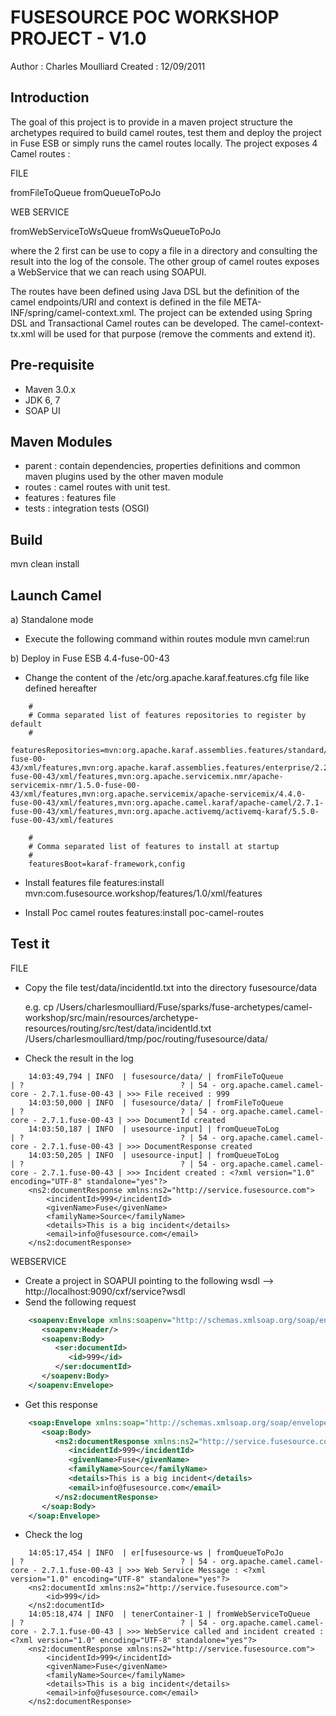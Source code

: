 # FUSESOURCE POC WORKSHOP PROJECT - V1.0

Author : Charles Moulliard
Created : 12/09/2011

## Introduction

The goal of this project is to provide in a maven project structure the archetypes required to build camel routes, test them and deploy the project
in Fuse ESB or simply runs the camel routes locally. The project exposes 4 Camel routes :

FILE

fromFileToQueue
fromQueueToPoJo

WEB SERVICE

fromWebServiceToWsQueue
fromWsQueueToPoJo

where the 2 first can be use to copy a file in a directory and consulting the result into the log of the console. The other group of camel routes
exposes a WebService that we can reach using SOAPUI.

The routes have been defined using Java DSL but the definition of the camel endpoints/URI and context is defined in the file META-INF/spring/camel-context.xml.
The project can be extended using Spring DSL and Transactional Camel routes can be developed. The camel-context-tx.xml will be used for that purpose (remove the comments
and extend it).

## Pre-requisite

* Maven 3.0.x
* JDK 6, 7
* SOAP UI

## Maven Modules

* parent : contain dependencies, properties definitions and common maven plugins used by the other maven module
* routes : camel routes with unit test.
* features : features file
* tests : integration tests (OSGI)

## Build

mvn clean install

## Launch Camel

a) Standalone mode

* Execute the following command within routes module
    mvn camel:run

b) Deploy in Fuse ESB 4.4-fuse-00-43

* Change the content of the /etc/org.apache.karaf.features.cfg file like defined hereafter

````
    #
    # Comma separated list of features repositories to register by default
    #
    featuresRepositories=mvn:org.apache.karaf.assemblies.features/standard/2.2.0-fuse-00-43/xml/features,mvn:org.apache.karaf.assemblies.features/enterprise/2.2.0-fuse-00-43/xml/features,mvn:org.apache.servicemix.nmr/apache-servicemix-nmr/1.5.0-fuse-00-43/xml/features,mvn:org.apache.servicemix/apache-servicemix/4.4.0-fuse-00-43/xml/features,mvn:org.apache.camel.karaf/apache-camel/2.7.1-fuse-00-43/xml/features,mvn:org.apache.activemq/activemq-karaf/5.5.0-fuse-00-43/xml/features

    #
    # Comma separated list of features to install at startup
    #
    featuresBoot=karaf-framework,config
````

* Install features file
    features:install mvn:com.fusesource.workshop/features/1.0/xml/features

* Install Poc camel routes
    features:install poc-camel-routes

## Test it

FILE

* Copy the file test/data/incidentId.txt into the directory fusesource/data

    e.g. cp /Users/charlesmoulliard/Fuse/sparks/fuse-archetypes/camel-workshop/src/main/resources/archetype-resources/routing/src/test/data/incidentId.txt /Users/charlesmoulliard/tmp/poc/routing/fusesource/data/

* Check the result in the log

````
    14:03:49,794 | INFO  | fusesource/data/ | fromFileToQueue                  | ?                                   ? | 54 - org.apache.camel.camel-core - 2.7.1.fuse-00-43 | >>> File received : 999
    14:03:50,000 | INFO  | fusesource/data/ | fromFileToQueue                  | ?                                   ? | 54 - org.apache.camel.camel-core - 2.7.1.fuse-00-43 | >>> DocumentId created
    14:03:50,187 | INFO  | usesource-input] | fromQueueToLog                   | ?                                   ? | 54 - org.apache.camel.camel-core - 2.7.1.fuse-00-43 | >>> DocumentResponse created
    14:03:50,205 | INFO  | usesource-input] | fromQueueToLog                   | ?                                   ? | 54 - org.apache.camel.camel-core - 2.7.1.fuse-00-43 | >>> Incident created : <?xml version="1.0" encoding="UTF-8" standalone="yes"?>
    <ns2:documentResponse xmlns:ns2="http://service.fusesource.com">
        <incidentId>999</incidentId>
        <givenName>Fuse</givenName>
        <familyName>Source</familyName>
        <details>This is a big incident</details>
        <email>info@fusesource.com</email>
    </ns2:documentResponse>
````

WEBSERVICE

* Create a project in SOAPUI pointing to the following wsdl --> http://localhost:9090/cxf/service?wsdl
* Send the following request

````xml
    <soapenv:Envelope xmlns:soapenv="http://schemas.xmlsoap.org/soap/envelope/" xmlns:ser="http://service.fusesource.com">
       <soapenv:Header/>
       <soapenv:Body>
          <ser:documentId>
             <id>999</id>
          </ser:documentId>
       </soapenv:Body>
    </soapenv:Envelope>
````

* Get this response

````xml
    <soap:Envelope xmlns:soap="http://schemas.xmlsoap.org/soap/envelope/">
       <soap:Body>
          <ns2:documentResponse xmlns:ns2="http://service.fusesource.com">
             <incidentId>999</incidentId>
             <givenName>Fuse</givenName>
             <familyName>Source</familyName>
             <details>This is a big incident</details>
             <email>info@fusesource.com</email>
          </ns2:documentResponse>
       </soap:Body>
    </soap:Envelope>
````
* Check the log

````
    14:05:17,454 | INFO  | er[fusesource-ws | fromQueueToPoJo                  | ?                                   ? | 54 - org.apache.camel.camel-core - 2.7.1.fuse-00-43 | >>> Web Service Message : <?xml version="1.0" encoding="UTF-8" standalone="yes"?>
    <ns2:documentId xmlns:ns2="http://service.fusesource.com">
        <id>999</id>
    </ns2:documentId>
    14:05:18,474 | INFO  | tenerContainer-1 | fromWebServiceToQueue            | ?                                   ? | 54 - org.apache.camel.camel-core - 2.7.1.fuse-00-43 | >>> WebService called and incident created : <?xml version="1.0" encoding="UTF-8" standalone="yes"?>
    <ns2:documentResponse xmlns:ns2="http://service.fusesource.com">
        <incidentId>999</incidentId>
        <givenName>Fuse</givenName>
        <familyName>Source</familyName>
        <details>This is a big incident</details>
        <email>info@fusesource.com</email>
    </ns2:documentResponse>
````

